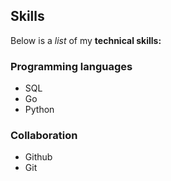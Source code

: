 ## Skills

Below is a _list_ of my **technical skills:** 

### Programming languages 
- SQL
- Go
- Python

### Collaboration
- Github
- Git
